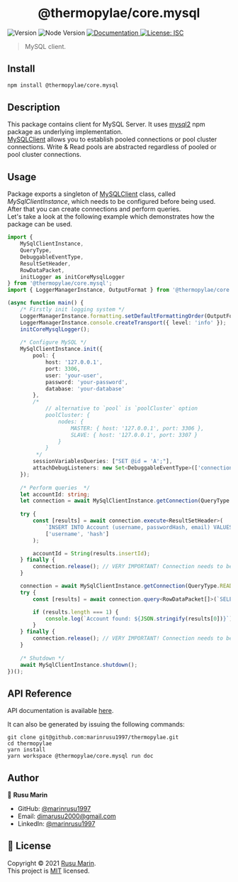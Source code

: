 <h1 align="center">@thermopylae/core.mysql</h1>
<p>
  <img alt="Version" src="https://img.shields.io/badge/version-0.0.1-blue.svg?cacheSeconds=2592000" />
  <img alt="Node Version" src="https://img.shields.io/badge/node-%3E%3D16-blue.svg"/>
<a href="https://marinrusu1997.github.io/thermopylae/core.mysql/index.html" target="_blank">
  <img alt="Documentation" src="https://img.shields.io/badge/documentation-yes-brightgreen.svg" />
</a>
<a href="https://github.com/marinrusu1997/thermopylae/blob/master/LICENSE" target="_blank">
  <img alt="License: ISC" src="https://img.shields.io/badge/License-MIT-yellow.svg" />
</a>
</p>

> MySQL client.

## Install

```sh
npm install @thermopylae/core.mysql
```

## Description
This package contains client for MySQL Server.
It uses [mysql2](https://www.npmjs.com/package/mysql2) npm package as underlying implementation. <br/>
[MySQLClient][mysql-client-link] allows you to establish pooled connections or pool cluster connections.
Write & Read pools are abstracted regardless of pooled or pool cluster connections.

## Usage
Package exports a singleton of [MySQLClient][mysql-client-link] class, called *MySqlClientInstance*, which needs to be configured before being used.
After that you can create connections and perform queries. <br/>
Let's take a look at the following example which demonstrates how the package can be used.
```typescript
import {
    MySqlClientInstance,
    QueryType,
    DebuggableEventType,
    ResultSetHeader,
    RowDataPacket,
    initLogger as initCoreMysqlLogger 
} from '@thermopylae/core.mysql';
import { LoggerManagerInstance, OutputFormat } from '@thermopylae/core.logger';

(async function main() {
    /* Firstly init logging system */
    LoggerManagerInstance.formatting.setDefaultFormattingOrder(OutputFormat.PRINTF);
    LoggerManagerInstance.console.createTransport({ level: 'info' });
    initCoreMysqlLogger();
    
    /* Configure MySQL */
    MySqlClientInstance.init({
        pool: {
            host: '127.0.0.1',
            port: 3306,
            user: 'your-user',
            password: 'your-password',
            database: 'your-database'
        },
        /*
            // alternative to `pool` is `poolCluster` option
            poolCluster: {
                nodes: {
                    MASTER: { host: '127.0.0.1', port: 3306 },
                    SLAVE: { host: '127.0.0.1', port: 3307 }
                }
            }
         */
        sessionVariablesQueries: ["SET @id = 'A';"],
        attachDebugListeners: new Set<DebuggableEventType>(['connection', 'enqueue'])
    });
    
    /* Perform queries  */
    let accountId: string;
    let connection = await MySqlClientInstance.getConnection(QueryType.WRITE);
    
    try {
        const [results] = await connection.execute<ResultSetHeader>(
            `INSERT INTO Account (username, passwordHash, email) VALUES (?, ?, ${MySqlClientInstance.escape('email@email.com')});`,
            ['username', 'hash']
        );

        accountId = String(results.insertId);
    } finally {
        connection.release(); // VERY IMPORTANT! Connection needs to be released
    }

    connection = await MySqlClientInstance.getConnection(QueryType.READ);
    try {
        const [results] = await connection.query<RowDataPacket[]>(`SELECT * FROM Account WHERE id=${accountId};`);

        if (results.length === 1) {
            console.log(`Account found: ${JSON.stringify(results[0])}`);
        }
    } finally {
        connection.release(); // VERY IMPORTANT! Connection needs to be released
    }
    
    /* Shutdown */
    await MySqlClientInstance.shutdown();
})();
```

## API Reference
API documentation is available [here][api-doc-link].

It can also be generated by issuing the following commands:
```shell
git clone git@github.com:marinrusu1997/thermopylae.git
cd thermopylae
yarn install
yarn workspace @thermopylae/core.mysql run doc
```

## Author
👤 **Rusu Marin**

* GitHub: [@marinrusu1997](https://github.com/marinrusu1997)
* Email: [dimarusu2000@gmail.com](mailto:dimarusu2000@gmail.com)
* LinkedIn: [@marinrusu1997](https://www.linkedin.com/in/rusu-marin-1638b0156/)

## 📝 License
Copyright © 2021 [Rusu Marin](https://github.com/marinrusu1997). <br/>
This project is [MIT](https://github.com/marinrusu1997/thermopylae/blob/master/LICENSE) licensed.

[api-doc-link]: https://marinrusu1997.github.io/thermopylae/core.mysql/index.html
[mysql-client-link]: https://marinrusu1997.github.io/thermopylae/core.mysql/classes/client.mysqlclient.html

